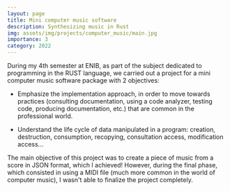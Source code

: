```yaml
---
layout: page
title: Mini computer music software
description: Synthesizing music in Rust
img: assets/img/projects/computer_music/main.jpg
importance: 3
category: 2022
---
```


During my 4th semester at ENIB, as part of the subject dedicated to programming in the RUST language, we carried out a project for a mini computer music software package with 2 objectives:

- Emphasize the implementation approach, in order to move towards practices (consulting documentation, using a code analyzer, testing code, producing documentation, etc.) that are common in the professional world.

- Understand the life cycle of data manipulated in a program: creation, destruction, consumption, recopying, consultation access, modification access...

The main objective of this project was to create a piece of music from a score in JSON format, which I achieved! However, during the final phase, which consisted in using a MIDI file (much more common in the world of computer music), I wasn't able to finalize the project completely.
